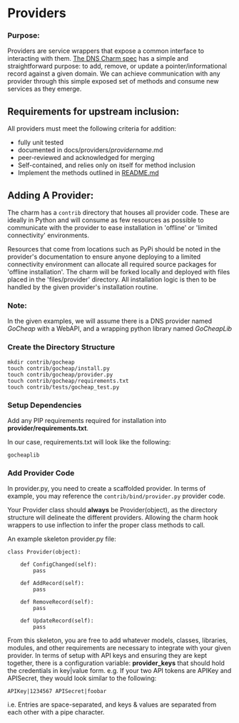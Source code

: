 # Providers

### Purpose:

Providers are service wrappers that expose a common interface to interacting with them. [The DNS Charm spec](spec-document.pdf) has a simple and straightforward purpose: to add, remove, or update a pointer/informational record against a given domain. We can achieve communication with any provider through this simple exposed set of methods and consume new services as they emerge.

## Requirements for upstream inclusion:

All providers must meet the following criteria for addition:

- fully unit tested
- documented in docs/providers/*providername*.md
- peer-reviewed and acknowledged for merging
- Self-contained, and relies only on itself for method inclusion
- Implement the methods outlined in [README.md](README.md)

## Adding A Provider:

The charm has a `contrib` directory that houses all provider code. These are ideally in Python and will consume as few resources as possible to communicate with the provider to ease installation in 'offline' or 'limited connectivity' environments.

Resources that come from locations such as PyPi should be noted in the provider's documentation to ensure anyone deploying to a limited connectivity environment can allocate all required source packages for 'offline installation'. The charm will be forked locally and deployed with files placed in the 'files/provider' directory. All installation logic is then to be handled by the given provider's installation routine.

### Note: 

In the given examples, we will assume there is a DNS provider named *GoCheap* with a WebAPI, and a wrapping python library named *GoCheapLib*

### Create the Directory Structure

    mkdir contrib/gocheap
    touch contrib/gocheap/install.py
    touch contrib/gocheap/provider.py
    touch contrib/gocheap/requirements.txt    
    touch contrib/tests/gocheap_test.py

### Setup Dependencies

Add any PIP requirements required for installation into **provider/requirements.txt**. 

In our case, requirements.txt will look like the following:

    gocheaplib

### Add Provider Code

In provider.py, you need to create a scaffolded provider. In terms of example, you may reference the `contrib/bind/provider.py` provider code.

Your Provider class should **always** be Provider(object), as the directory structure will delineate the different providers. Allowing the charm hook wrappers to use inflection to infer the proper class methods to call.

An example skeleton provider.py file:

    class Provider(object):
    
        def ConfigChanged(self):
            pass
            
        def AddRecord(self):
            pass
        
        def RemoveRecord(self):
            pass
        
        def UpdateRecord(self):
            pass


From this skeleton, you are free to add whatever models, classes, libraries, modules, and other requirements are necessary to integrate with your given provider. In terms of setup with API keys and ensuring they are kept together, there is a configuration variable: **provider_keys** that should hold the credentials in key|value form. e.g. If your two API tokens are APIKey and APISecret, they would look similar to the following:

    APIKey|1234567 APISecret|foobar
    
i.e. Entries are space-separated, and keys & values are separated from each other with a pipe character.

